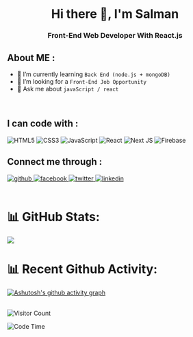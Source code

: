 <h1 align="center">Hi there 👋, I'm Salman</h1>
<h3 align="center">Front-End Web Developer With React.js</h3>

## **About ME :**

- 🌱 I’m currently learning `Back End (node.js + mongoDB)`
- 🤔 I’m looking for a `Front-End Job Opportunity`
- 💬 Ask me about `javaScript / react`

<br />

## I can code with :

![HTML5](https://img.shields.io/badge/html5-%23E34F26.svg?style=for-the-badge&logo=html5&logoColor=white)
![CSS3](https://img.shields.io/badge/css3-%231572B6.svg?style=for-the-badge&logo=css3&logoColor=white)
![JavaScript](https://img.shields.io/badge/javascript-%23323330.svg?style=for-the-badge&logo=javascript&logoColor=%23F7DF1E)
![React](https://img.shields.io/badge/react-%2320232a.svg?style=for-the-badge&logo=react&logoColor=%2361DAFB)
![Next JS](https://img.shields.io/badge/Next-black?style=for-the-badge&logo=next.js&logoColor=white)
![Firebase](https://img.shields.io/badge/firebase-%23039BE5.svg?style=for-the-badge&logo=firebase)
<br />

## Connect me through :

<div align="left">
    <a href="https://github.com/shSalman009" target="_blank">
        <img
        src=https://img.shields.io/badge/github-%2324292e.svg?&style=for-the-badge&logo=github&logoColor=white
        alt=github style="margin-bottom: 5px;" />
    </a>
    <a
        href="https://www.facebook.com/profile.php?id=100077283967573"
        target="_blank"
    >
        <img
        src=https://img.shields.io/badge/facebook-%232E87FB.svg?&style=for-the-badge&logo=facebook&logoColor=white
        alt=facebook style="margin-bottom: 5px;" />
    </a>
        <a
        href="https://twitter.com/SalmanA40538364"
        target="_blank"
    >
        <img
        src=https://img.shields.io/badge/twitter-%2300acee.svg?&style=for-the-badge&logo=twitter&logoColor=white
        alt=twitter style="margin-bottom: 5px;" />
    </a>
        <a
        href="https://www.linkedin.com/in/salman-ahmed-77682823b/"
        target="_blank"
    >
        <img
        src=https://img.shields.io/badge/linkedin-%231E77B5.svg?&style=for-the-badge&logo=linkedin&logoColor=white
        alt=linkedin style="margin-bottom: 5px;" />
    </a>
</div>

<br />

# 📊 GitHub Stats:

<!-- ![](https://github-readme-stats.vercel.app/api?username=shSalman009&theme=nightowl&hide_border=false&include_all_commits=true&count_private=true)<br/> -->

![](https://github-readme-streak-stats.herokuapp.com/?user=shSalman009&theme=nightowl&hide_border=false)<br/>

# 📊 Recent Github Activity:

[![Ashutosh's github activity graph](https://activity-graph.herokuapp.com/graph?username=shSalman009&theme=react-dark)](https://github.com/ashutosh00710/github-readme-activity-graph)<br/><br/>

![Visitor Count](https://profile-counter.glitch.me/harsh2201/count.svg)

<!--START_SECTION:waka-->

![Code Time](http://img.shields.io/badge/Code%20Time-156%20hrs%2040%20mins-blue)
